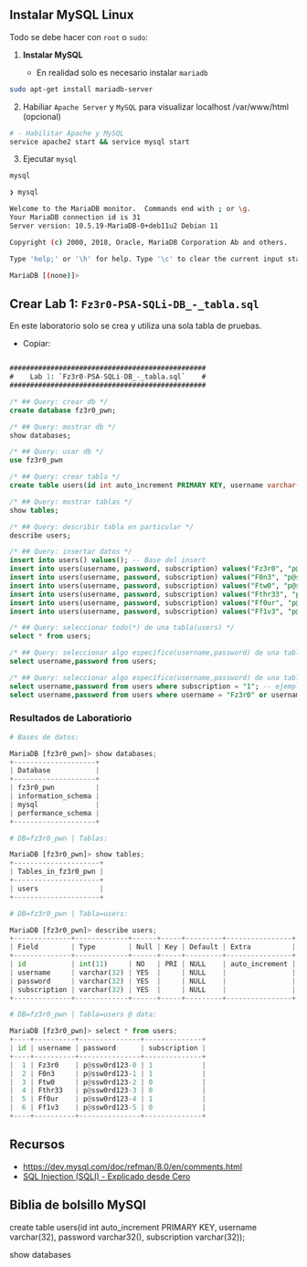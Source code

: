 
## Instalar MySQL Linux

Todo se debe hacer con `root` o `sudo`:

1. **Instalar MySQL**

    - En realidad solo es necesario instalar `mariadb`
 
````sh
sudo apt-get install mariadb-server
````

2. Habiliar `Apache Server` y `MySQL` para visualizar localhost /var/www/html (opcional)

````sh
# - Habilitar Apache y MySQL
service apache2 start && service mysql start  
````

3. Ejecutar `mysql`

````sh
mysql
````

````sh
❯ mysql

Welcome to the MariaDB monitor.  Commands end with ; or \g.
Your MariaDB connection id is 31
Server version: 10.5.19-MariaDB-0+deb11u2 Debian 11

Copyright (c) 2000, 2018, Oracle, MariaDB Corporation Ab and others.

Type 'help;' or '\h' for help. Type '\c' to clear the current input statement.

MariaDB [(none)]>
````

## Crear Lab 1: `Fz3r0-PSA-SQLi-DB_-_tabla.sql`

En este laboratorio solo se crea y utiliza una sola tabla de pruebas.

- Copiar:

````sql

################################################
#    Lab 1: `Fz3r0-PSA-SQLi-DB_-_tabla.sql`    #
################################################ 

/* ## Query: crear db */
create database fz3r0_pwn;

/* ## Query: mostrar db */
show databases;

/* ## Query: usar db */
use fz3r0_pwn

/* ## Query: crear tabla */
create table users(id int auto_increment PRIMARY KEY, username varchar(32), password varchar(32), subscription varchar(32));

/* ## Query: mostrar tablas */
show tables;

/* ## Query: describir tabla en particular */
describe users;

/* ## Query: insertar datos */
insert into users() values(); -- Base del insert
insert into users(username, password, subscription) values("Fz3r0", "p@ssw0rd123-0", "1");
insert into users(username, password, subscription) values("F0n3", "p@ssw0rd123-1", "1");
insert into users(username, password, subscription) values("Ftw0", "p@ssw0rd123-2", "0");
insert into users(username, password, subscription) values("Fthr33", "p@ssw0rd123-3", "0");
insert into users(username, password, subscription) values("Ff0ur", "p@ssw0rd123-4", "1");
insert into users(username, password, subscription) values("Ff1v3", "p@ssw0rd123-5", "0");

/* ## Query: seleccionar todo(*) de una tabla(users) */
select * from users;

/* ## Query: seleccionar algo específico(username,password) de una tabla(users) */
select username,password from users;

/* ## Query: seleccionar algo específico(username,password) de una tabla(users) con alguna condicional */
select username,password from users where subscription = "1"; -- ejemplo 1
select username,password from users where username = "Fz3r0" or username = "Ftw0"; -- ejemplo 2

````

### Resultados de Laboratiorio

````python
# Bases de datos:

MariaDB [fz3r0_pwn]> show databases;
+--------------------+
| Database           |
+--------------------+
| fz3r0_pwn          |
| information_schema |
| mysql              |
| performance_schema |
+--------------------+

# DB=fz3r0_pwn | Tablas:

MariaDB [fz3r0_pwn]> show tables;
+---------------------+
| Tables_in_fz3r0_pwn |
+---------------------+
| users               |
+---------------------+

# DB=fz3r0_pwn | Tabla=users:

MariaDB [fz3r0_pwn]> describe users;
+--------------+-------------+------+-----+---------+----------------+
| Field        | Type        | Null | Key | Default | Extra          |
+--------------+-------------+------+-----+---------+----------------+
| id           | int(11)     | NO   | PRI | NULL    | auto_increment |
| username     | varchar(32) | YES  |     | NULL    |                |
| password     | varchar(32) | YES  |     | NULL    |                |
| subscription | varchar(32) | YES  |     | NULL    |                |
+--------------+-------------+------+-----+---------+----------------+

# DB=fz3r0_pwn | Tabla=users @ data:

MariaDB [fz3r0_pwn]> select * from users;
+----+----------+---------------+--------------+
| id | username | password      | subscription |
+----+----------+---------------+--------------+
|  1 | Fz3r0    | p@ssw0rd123-0 | 1            |
|  2 | F0n3     | p@ssw0rd123-1 | 1            |
|  3 | Ftw0     | p@ssw0rd123-2 | 0            |
|  4 | Fthr33   | p@ssw0rd123-3 | 0            |
|  5 | Ff0ur    | p@ssw0rd123-4 | 1            |
|  6 | Ff1v3    | p@ssw0rd123-5 | 0            |
+----+----------+---------------+--------------+
````


## Recursos

- https://dev.mysql.com/doc/refman/8.0/en/comments.html
- [SQL Injection (SQLI) - Explicado desde Cero](https://youtu.be/C-FiImhUviM)



## Biblia de bolsillo MySQl

create table users(id int auto_increment PRIMARY KEY, username varchar(32), password varchar32(), subscription varchar(32));

show databases
